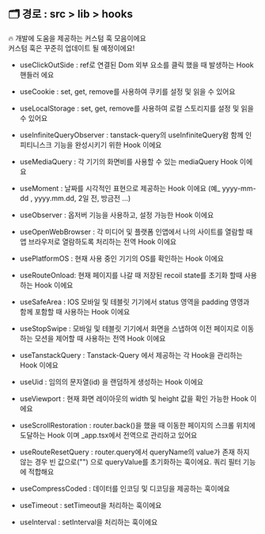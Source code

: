## 🗂️ 경로 : src > lib > hooks

🔥 개발에 도움을 제공하는 커스텀 훅 모음이에요<br/>
커스텀 훅은 꾸준히 업데이트 될 예정이에요!

- useClickOutSide : ref로 연결된 Dom 외부 요소를 클릭 했을 때 발생하는 Hook 핸들러 에요

- useCookie : set, get, remove를 사용하여 쿠키를 설정 및 읽을 수 있어요

- useLocalStorage : set, get, remove를 사용하여 로컬 스토리지를 설정 및 읽을 수 있어요

- useInfiniteQueryObserver : tanstack-query의 useInfiniteQuery왐 함께 인피티니스크 기능을 완성시키기 위한 Hook 이에요

- useMediaQuery : 각 기기의 화면비를 사용할 수 있는 mediaQuery Hook 이에요

- useMoment : 날짜를 시각적인 표현으로 제공하는 Hook 이에요 (예\_ yyyy-mm-dd , yyyy.mm.dd, 2일 전, 방금전 ...)

- useObserver : 옵저버 기능을 사용하고, 설정 가능한 Hook 이에요

- useOpenWebBrowser : 각 미디어 및 플랫폼 인앱에서 나의 사이트를 열람할 때 앱 브라우저로 열람하도록 처리하는 전역 Hook 이에요

- usePlatformOS : 현재 사용 중인 기기의 OS를 확인하는 Hook 이에요

- useRouteOnload: 현재 페이지를 나갈 때 저장된 recoil state를 초기화 할때 사용하는 Hook 이에요

- useSafeArea : IOS 모바일 및 테블릿 기기에서 status 영역을 padding 영영과 함께 포함할 때 사용하는 Hook 이에요

- useStopSwipe : 모바일 및 테블릿 기기에서 화면을 스냅하여 이전 페이지로 이동하는 모션을 제어할 때 사용하는 전역 Hook 이에요

- useTanstackQuery : Tanstack-Query 에서 제공하는 각 Hook을 관리하는 Hook 이에요

- useUid : 임의의 문자열(id) 을 랜덤하게 생성하는 Hook 이에요

- useViewport : 현재 화면 레이아웃의 width 및 height 값을 확인 가능한 Hook 이에요

- useScrollRestoration : router.back()을 했을 때 이동한 페이지의 스크롤 위치에 도달하는 Hook 이며 \_app.tsx에서 전역으로 관리하고 있어요

- useRouteResetQuery : router.query에서 queryName의 value가 존재 하지 않는 경우 빈 값으로("") 으로 queryValue를 초기화하는 훅이에요. 쿼리 필터 기능에 적합해요

- useCompressCoded : 데이터를 인코딩 및 디코딩을 제공하는 훅이에요

- useTimeout : setTimeout을 처리하는 훅이에요

- useInterval : setInterval을 처리하는 훅이에요
